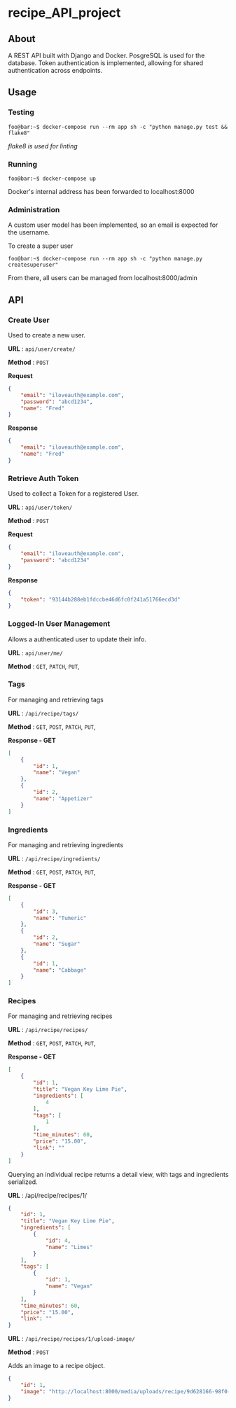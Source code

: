 # recipe_API_project

## About

A REST API built with Django and Docker. PosgreSQL is used for the database.
Token authentication is implemented, allowing for shared authentication
across endpoints.

## Usage

### Testing

```console
foo@bar:~$ docker-compose run --rm app sh -c "python manage.py test && flake8"
```

*flake8 is used for linting*

### Running

```console
foo@bar:~$ docker-compose up
```

Docker's internal address has been forwarded to localhost:8000

### Administration

A custom user model has been implemented, so an email is expected for the username.

To create a super user

```console
foo@bar:~$ docker-compose run --rm app sh -c "python manage.py createsuperuser"
```

From there, all users can be managed from localhost:8000/admin


## API

### Create User

Used to create a new user.

**URL** : `api/user/create/`

**Method** : `POST`

**Request**

```json
{
    "email": "iloveauth@example.com",
    "password": "abcd1234",
    "name": "Fred"
}
```

**Response**

```json
{
    "email": "iloveauth@example.com",
    "name": "Fred"
}
```

### Retrieve Auth Token

Used to collect a Token for a registered User.

**URL** : `api/user/token/`

**Method** : `POST`

**Request**

```json
{
    "email": "iloveauth@example.com",
    "password": "abcd1234"
}
```

**Response**
```json
{
    "token": "93144b288eb1fdccbe46d6fc0f241a51766ecd3d"
}
```

### Logged-In User Management

Allows a authenticated user to update their info.  

**URL** : `api/user/me/`

**Method** : `GET`, `PATCH`, `PUT`,


### Tags

For managing and retrieving tags

**URL** : `/api/recipe/tags/`

**Method** : `GET`, `POST`, `PATCH`, `PUT`,

**Response - GET**
```json
[
    {
        "id": 1,
        "name": "Vegan"
    },
    {
        "id": 2,
        "name": "Appetizer"
    }
]
```

### Ingredients

For managing and retrieving ingredients

**URL** : `/api/recipe/ingredients/`

**Method** : `GET`, `POST`, `PATCH`, `PUT`,

**Response - GET**
```json
[
    {
        "id": 3,
        "name": "Tumeric"
    },
    {
        "id": 2,
        "name": "Sugar"
    },
    {
        "id": 1,
        "name": "Cabbage"
    }
]
```

### Recipes

For managing and retrieving recipes

**URL** : `/api/recipe/recipes/`

**Method** : `GET`, `POST`, `PATCH`, `PUT`,

**Response - GET**
```json
[
    {
        "id": 1,
        "title": "Vegan Key Lime Pie",
        "ingredients": [
            4
        ],
        "tags": [
            1
        ],
        "time_minutes": 60,
        "price": "15.00",
        "link": ""
    }
]
```

Querying an individual recipe returns a detail view, with tags and ingredients serialized.

**URL** : /api/recipe/recipes/1/

```json
{
    "id": 1,
    "title": "Vegan Key Lime Pie",
    "ingredients": [
        {
            "id": 4,
            "name": "Limes"
        }
    ],
    "tags": [
        {
            "id": 1,
            "name": "Vegan"
        }
    ],
    "time_minutes": 60,
    "price": "15.00",
    "link": ""
}
```

**URL** : `/api/recipe/recipes/1/upload-image/`

**Method** : `POST`

Adds an image to a recipe object.

```json
{
    "id": 1,
    "image": "http://localhost:8000/media/uploads/recipe/9d628166-98f0-4955-808f-91b040e71392.jpeg"
}
```
